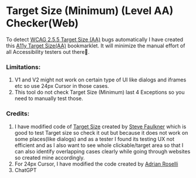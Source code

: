 # Target Size (Minimum) (Level AA) Checker(Web)
To detect [WCAG 2.5.5 Target Size (AA)](https://www.w3.org/WAI/WCAG22/Understanding/target-size-minimum.html) bugs automatically I have created this [A11y Target Size(AA)](https://cdpn.io/pen/debug/abXggVw?authentication_hash=DqADdepmNLGA) bookmarklet. It will minimize the manual effort of all Accessibility testers out there🙂. 

### Limitations:
1. V1 and V2 might not work on certain type of UI like dialogs and iframes etc so use 24px Cursor in those cases.
2. This tool do not check Target Size (Minimum) last 4 Exceptions so you need to manually test those.

### Credits:
1. I have modified code of [Target Size](https://github.com/stevefaulkner/targetsize) created by [Steve Faulkner](https://github.com/stevefaulkner) which is good to test Target size so check it out but because it does not work on some places(like dialogs) and as a tester I found its testing UX not efficient and as I also want to see whole clickable/target area so that I can also identify overlapping cases clearly while going through websites so created mine accordingly.
2. For 24px Cursor, I have modified the code created by [Adrian Roselli](https://adrianroselli.com/2022/05/24x24-pixel-cursor-bookmarklet.html)
3. ChatGPT

